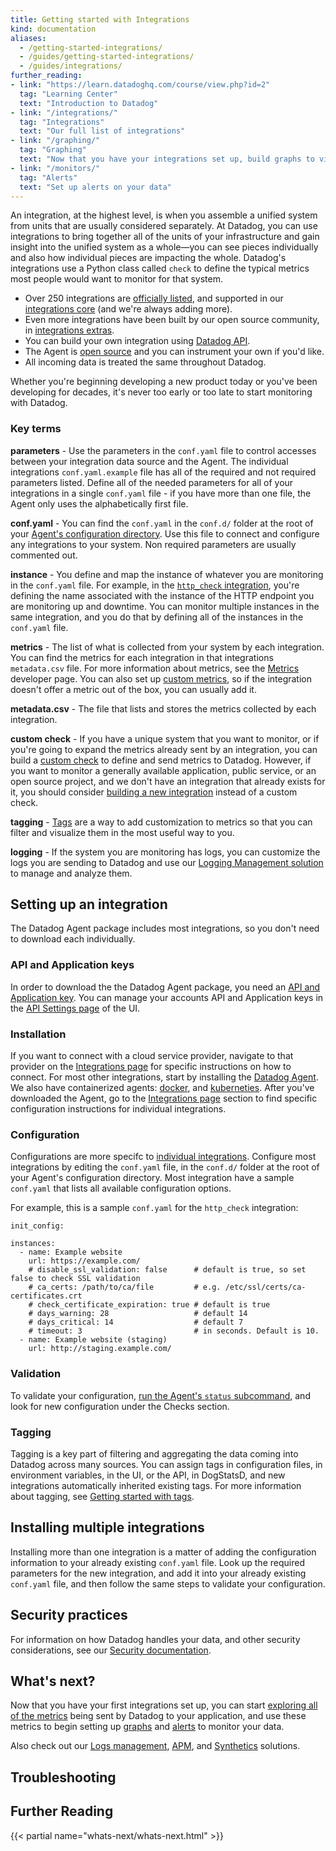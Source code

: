 ```yaml
---
title: Getting started with Integrations
kind: documentation
aliases:
  - /getting-started-integrations/
  - /guides/getting-started-integrations/
  - /guides/integrations/
further_reading:
- link: "https://learn.datadoghq.com/course/view.php?id=2"
  tag: "Learning Center"
  text: "Introduction to Datadog"
- link: "/integrations/"
  tag: "Integrations"
  text: "Our full list of integrations"
- link: "/graphing/"
  tag: "Graphing"
  text: "Now that you have your integrations set up, build graphs to visulize your data"
- link: "/monitors/"
  tag: "Alerts"
  text: "Set up alerts on your data"
---
```


An integration, at the highest level, is when you assemble a unified system from units that are usually considered separately. At Datadog, you can use integrations to bring together all of the units of your infrastructure and gain insight into the unified system as a whole—you can see pieces individually and also how individual pieces are impacting the whole. Datadog's integrations use a Python class called `check` to define the typical metrics most people would want to monitor for that system.

* Over 250 integrations are [officially listed][1], and supported in our [integrations core][2] (and we're always adding more).
* Even more integrations have been built by our open source community, in [integrations extras][3].
* You can build your own integration using [Datadog API][4].
* The Agent is [open source][5] and you can instrument your own if you'd like.
* All incoming data is treated the same throughout Datadog.

Whether you're beginning developing a new product today or you've been developing for decades, it's never too early or too late to start monitoring with Datadog.

### Key terms

**parameters** - Use the parameters in the `conf.yaml` file to control accesses between your integration data source and the Agent. The individual integrations `conf.yaml.example` file has all of the required and not required parameters listed. Define all of the needed parameters for all of your integrations in a single `conf.yaml` file - if you have more than one file, the Agent only uses the alphabetically first file.

**conf.yaml** - You can find the `conf.yaml` in the `conf.d/` folder at the root of your [Agent's configuration directory][6]. Use this file to connect and configure any integrations to your system. Non required parameters are usually commented out.

**instance** - You define and map the instance of whatever you are monitoring in the `conf.yaml` file. For example, in the [`http_check` integration][7], you're defining the name associated with the instance of the HTTP endpoint you are monitoring up and downtime. You can monitor multiple instances in the same integration, and you do that by defining all of the instances in the `conf.yaml` file.

**metrics** - The list of what is collected from your system by each integration. You can find the metrics for each integration in that integrations `metadata.csv` file. For more information about metrics, see the [Metrics][8] developer page. You can also set up [custom metrics][9], so if the integration doesn't offer a metric out of the box, you can usually add it.

**metadata.csv** - The file that lists and stores the metrics collected by each integration.

**custom check** - If you have a unique system that you want to monitor, or if you're going to expand the metrics already sent by an integration, you can build a [custom check][10] to define and send metrics to Datadog. However, if you want to monitor a generally available application, public service, or an open source project, and we don't have an integration that already exists for it, you should consider [building a new integration][11] instead of a custom check.

**tagging** - [Tags][12] are a way to add customization to metrics so that you can filter and visualize them in the most useful way to you.

**logging** - If the system you are monitoring has logs, you can customize the logs you are sending to Datadog and use our [Logging Management solution][13] to manage and analyze them.

## Setting up an integration

The Datadog Agent package includes most integrations, so you don't need to download each individually.

### API and Application keys

In order to download the the Datadog Agent package, you need an [API and Application key][14]. You can manage your accounts API and Application keys in the [API Settings page][15] of the UI.

### Installation

If you want to connect with a cloud service provider, navigate to that provider on the [Integrations page][16] for specific instructions on how to connect. For most other integrations, start by installing the [Datadog Agent][17]. We also have containerized agents: [docker][18], and [kuberneties][19]. After you've downloaded the Agent, go to the [Integrations page][16] section to find specific configuration instructions for individual integrations.

### Configuration

Configurations are more specifc to [individual integrations][16]. Configure most integrations by editing the `conf.yaml` file, in the `conf.d/` folder at the root of your Agent's configuration directory. Most integration have a sample `conf.yaml` that lists all available configuration options.

For example, this is a sample `conf.yaml` for the `http_check` integration:

```
init_config:

instances:
  - name: Example website
    url: https://example.com/
    # disable_ssl_validation: false      # default is true, so set false to check SSL validation
    # ca_certs: /path/to/ca/file         # e.g. /etc/ssl/certs/ca-certificates.crt
    # check_certificate_expiration: true # default is true
    # days_warning: 28                   # default 14
    # days_critical: 14                  # default 7
    # timeout: 3                         # in seconds. Default is 10.
  - name: Example website (staging)
    url: http://staging.example.com/
```

### Validation

To validate your configuration, [run the Agent's `status` subcommand][20], and look for new configuration under the Checks section.

### Tagging

Tagging is a key part of filtering and aggregating the data coming into Datadog across many sources. You can assign tags in configuration files, in environment variables, in the UI, or the API, in DogStatsD, and new integrations automatically inherited existing tags. For more information about tagging, see [Getting started with tags][12].

## Installing multiple integrations

Installing more than one integration is a matter of adding the configuration information to your already existing `conf.yaml` file. Look up the required parameters for the new integration, and add it into your already existing `conf.yaml` file, and then follow the same steps to validate your configuration.

## Security practices

For information on how Datadog handles your data, and other security considerations, see our [Security documentation][21].

## What's next?

Now that you have your first integrations set up, you can start [exploring all of the metrics][22] being sent by Datadog to your application, and use these metrics to begin setting up [graphs][23] and [alerts][24] to monitor your data.

Also check out our [Logs management][13], [APM][25], and [Synthetics][26] solutions.

## Troubleshooting

## Further Reading

{{< partial name="whats-next/whats-next.html" >}}
 
[1]: http://www.datadoghq.com/integrations
[2]: https://github.com/DataDog/integrations-core
[3]: https://github.com/DataDog/integrations-extras
[4]: /api
[5]: https://github.com/DataDog/dd-agent
[6]: /agent/guide/agent-configuration-files/?tab=agentv6#agent-configuration-directory
[7]: https://github.com/DataDog/integrations-core/blob/master/http_check/datadog_checks/http_check/data/conf.yaml.example#L13
[8]: /developers/metrics
[9]: /developers/metrics/custom_metrics
[10]: /developers/write_agent_check/?tab=agentv6
[11]: /developers/integrations/new_check_howto
[12]: /tagging
[13]: /logs
[14]: /account_management/faq/api-app-key-management
[15]: https://app.datadoghq.com/account/settings#api
[16]: /integrations
[17]: https://app.datadoghq.com/account/settings#agent
[18]: https://app.datadoghq.com/account/settings#agent/docker
[19]: https://app.datadoghq.com/account/settings#agent/kubernetes
[20]: /agent/guide/agent-commands/?tab=agentv6#agent-status-and-information
[21]: /security
[22]: /graphing/metrics/explorer
[23]: /graphing
[24]: /monitors
[25]: /tracing
[26]: /synthetics
